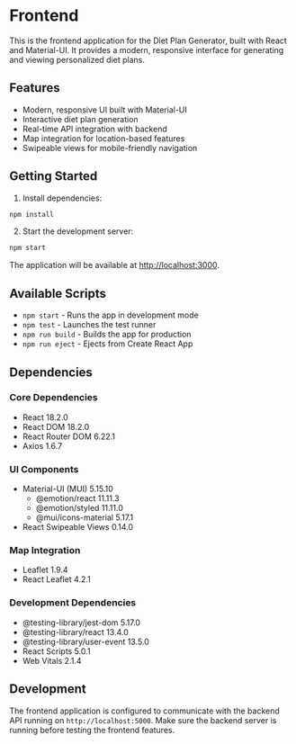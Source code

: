 # Frontend

This is the frontend application for the Diet Plan Generator, built with React and Material-UI. It provides a modern, responsive interface for generating and viewing personalized diet plans.

## Features

- Modern, responsive UI built with Material-UI
- Interactive diet plan generation
- Real-time API integration with backend
- Map integration for location-based features
- Swipeable views for mobile-friendly navigation

## Getting Started

1. Install dependencies:
```bash
npm install
```

2. Start the development server:
```bash
npm start
```

The application will be available at [http://localhost:3000](http://localhost:3000).

## Available Scripts

- `npm start` - Runs the app in development mode
- `npm test` - Launches the test runner
- `npm run build` - Builds the app for production
- `npm run eject` - Ejects from Create React App

## Dependencies

### Core Dependencies
- React 18.2.0
- React DOM 18.2.0
- React Router DOM 6.22.1
- Axios 1.6.7

### UI Components
- Material-UI (MUI) 5.15.10
  - @emotion/react 11.11.3
  - @emotion/styled 11.11.0
  - @mui/icons-material 5.17.1
- React Swipeable Views 0.14.0

### Map Integration
- Leaflet 1.9.4
- React Leaflet 4.2.1

### Development Dependencies
- @testing-library/jest-dom 5.17.0
- @testing-library/react 13.4.0
- @testing-library/user-event 13.5.0
- React Scripts 5.0.1
- Web Vitals 2.1.4

## Development

The frontend application is configured to communicate with the backend API running on `http://localhost:5000`. Make sure the backend server is running before testing the frontend features. 
